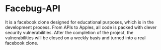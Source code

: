 # Facebug-API

It is a facebook clone designed for educational purposes, which is in the development process. From APIs to Apples, all code is packed with clever security vulnerabilities. After the completion of the project, the vulnerabilities will be closed on a weekly basis and turned into a real facebook clone.